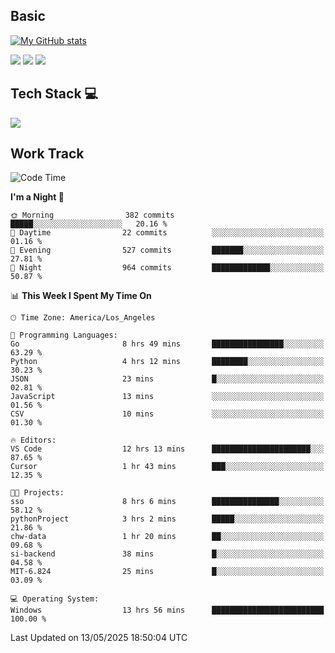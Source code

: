 ## Basic
 
[![My GitHub stats](https://github-readme-stats.vercel.app/api?username=Zzhihon&show_icons=true&theme=purple)](https://github.com/Zzhihon)
 
 [![](https://img.shields.io/badge/website-4493f8?style=for-the-badge&logo=About.me&logoColor=purple)](https://tatakal.com/)
 [![](https://img.shields.io/badge/RSS-4493f8?style=for-the-badge&logo=rss&logoColor=purple)](https://tatakal.com/feed/)
 [![](https://img.shields.io/badge/Email-4493f8?style=for-the-badge&logo=gmail&logoColor=purple)](mailto:bt1q@tatakal.com)

## Tech Stack 💻

<a href="https://skillicons.dev">
  <img src="https://skillicons.dev/icons?i=py,html,css,javascript,bash,java,vue,go,nodejs,cpp" />
</a>

</br>

## Work Track

<!--START_SECTION:waka-->
![Code Time](http://img.shields.io/badge/Code%20Time-262%20hrs%2018%20mins-blue)

**I'm a Night 🦉** 

```text
🌞 Morning                382 commits         █████░░░░░░░░░░░░░░░░░░░░   20.16 % 
🌆 Daytime                22 commits          ░░░░░░░░░░░░░░░░░░░░░░░░░   01.16 % 
🌃 Evening                527 commits         ███████░░░░░░░░░░░░░░░░░░   27.81 % 
🌙 Night                  964 commits         █████████████░░░░░░░░░░░░   50.87 % 
```


📊 **This Week I Spent My Time On** 

```text
🕑︎ Time Zone: America/Los_Angeles

💬 Programming Languages: 
Go                       8 hrs 49 mins       ████████████████░░░░░░░░░   63.29 % 
Python                   4 hrs 12 mins       ████████░░░░░░░░░░░░░░░░░   30.23 % 
JSON                     23 mins             █░░░░░░░░░░░░░░░░░░░░░░░░   02.81 % 
JavaScript               13 mins             ░░░░░░░░░░░░░░░░░░░░░░░░░   01.56 % 
CSV                      10 mins             ░░░░░░░░░░░░░░░░░░░░░░░░░   01.30 % 

🔥 Editors: 
VS Code                  12 hrs 13 mins      ██████████████████████░░░   87.65 % 
Cursor                   1 hr 43 mins        ███░░░░░░░░░░░░░░░░░░░░░░   12.35 % 

🐱‍💻 Projects: 
sso                      8 hrs 6 mins        ███████████████░░░░░░░░░░   58.12 % 
pythonProject            3 hrs 2 mins        █████░░░░░░░░░░░░░░░░░░░░   21.86 % 
chw-data                 1 hr 20 mins        ██░░░░░░░░░░░░░░░░░░░░░░░   09.68 % 
si-backend               38 mins             █░░░░░░░░░░░░░░░░░░░░░░░░   04.58 % 
MIT-6.824                25 mins             █░░░░░░░░░░░░░░░░░░░░░░░░   03.09 % 

💻 Operating System: 
Windows                  13 hrs 56 mins      █████████████████████████   100.00 % 
```


 Last Updated on 13/05/2025 18:50:04 UTC
<!--END_SECTION:waka-->

